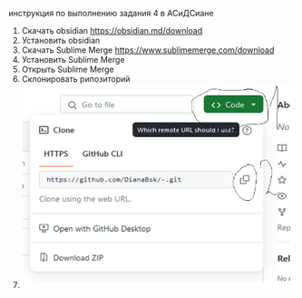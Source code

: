 инструкция по выполнению задания 4 в АСиДСиане

1. Скачать obsidian https://obsidian.md/download
2. Установить obsidian
3. Скачать Sublime Merge https://www.sublimemerge.com/download
4. Установить Sublime Merge
5. Открыть Sublime Merge
6. Склонировать рипозиторий
7. ![](img/Pasted%20image%2020240327125126.png)
